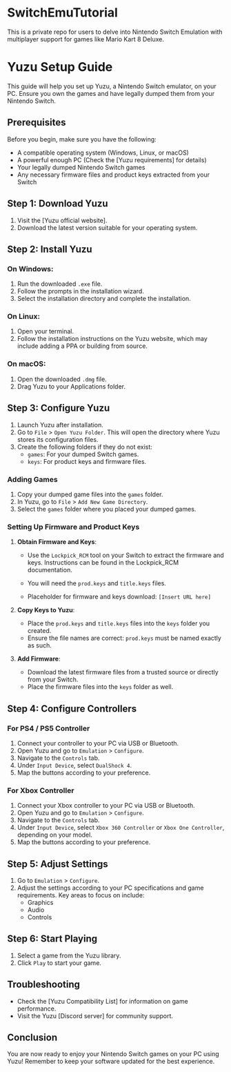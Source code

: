 # SwitchEmuTutorial
This is a private repo for users to delve into Nintendo Switch Emulation with multiplayer support for games like Mario Kart 8 Deluxe.

# Yuzu Setup Guide

This guide will help you set up Yuzu, a Nintendo Switch emulator, on your PC. Ensure you own the games and have legally dumped them from your Nintendo Switch.

## Prerequisites

Before you begin, make sure you have the following:

- A compatible operating system (Windows, Linux, or macOS)
- A powerful enough PC (Check the [Yuzu requirements] for details)
- Your legally dumped Nintendo Switch games
- Any necessary firmware files and product keys extracted from your Switch

## Step 1: Download Yuzu

1. Visit the [Yuzu official website].
2. Download the latest version suitable for your operating system.

## Step 2: Install Yuzu

### On Windows:

1. Run the downloaded `.exe` file.
2. Follow the prompts in the installation wizard.
3. Select the installation directory and complete the installation.

### On Linux:

1. Open your terminal.
2. Follow the installation instructions on the Yuzu website, which may include adding a PPA or building from source.

### On macOS:

1. Open the downloaded `.dmg` file.
2. Drag Yuzu to your Applications folder.

## Step 3: Configure Yuzu

1. Launch Yuzu after installation.
2. Go to `File` > `Open Yuzu Folder`. This will open the directory where Yuzu stores its configuration files.
3. Create the following folders if they do not exist:
   - `games`: For your dumped Switch games.
   - `keys`: For product keys and firmware files.

### Adding Games

1. Copy your dumped game files into the `games` folder.
2. In Yuzu, go to `File` > `Add New Game Directory`.
3. Select the `games` folder where you placed your dumped games.

### Setting Up Firmware and Product Keys

1. **Obtain Firmware and Keys**:
   - Use the `Lockpick_RCM` tool on your Switch to extract the firmware and keys. Instructions can be found in the Lockpick_RCM documentation.
   - You will need the `prod.keys` and `title.keys` files.

   - Placeholder for firmware and keys download: `[Insert URL here]`

2. **Copy Keys to Yuzu**:
   - Place the `prod.keys` and `title.keys` files into the `keys` folder you created.
   - Ensure the file names are correct: `prod.keys` must be named exactly as such.

3. **Add Firmware**:
   - Download the latest firmware files from a trusted source or directly from your Switch.
   - Place the firmware files into the `keys` folder as well.

## Step 4: Configure Controllers

### For PS4 / PS5 Controller

1. Connect your controller to your PC via USB or Bluetooth.
2. Open Yuzu and go to `Emulation` > `Configure`.
3. Navigate to the `Controls` tab.
4. Under `Input Device`, select `DualShock 4`.
5. Map the buttons according to your preference.

### For Xbox Controller

1. Connect your Xbox controller to your PC via USB or Bluetooth.
2. Open Yuzu and go to `Emulation` > `Configure`.
3. Navigate to the `Controls` tab.
4. Under `Input Device`, select `Xbox 360 Controller` or `Xbox One Controller`, depending on your model.
5. Map the buttons according to your preference.

## Step 5: Adjust Settings

1. Go to `Emulation` > `Configure`.
2. Adjust the settings according to your PC specifications and game requirements. Key areas to focus on include:
   - Graphics
   - Audio
   - Controls

## Step 6: Start Playing

1. Select a game from the Yuzu library.
2. Click `Play` to start your game.

## Troubleshooting

- Check the [Yuzu Compatibility List] for information on game performance.
- Visit the Yuzu [Discord server] for community support.

## Conclusion

You are now ready to enjoy your Nintendo Switch games on your PC using Yuzu! Remember to keep your software updated for the best experience.


